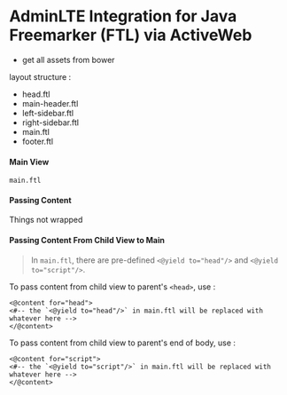 # AdminLTE Integration for Java Freemarker (FTL) via ActiveWeb


- get all assets from bower 

layout structure :

- head.ftl
- main-header.ftl
- left-sidebar.ftl
- right-sidebar.ftl
- main.ftl
- footer.ftl

#### Main View
`main.ftl`

#### Passing Content
Things not wrapped 

#### Passing Content From Child View to Main
>In `main.ftl`, there are pre-defined `<@yield to="head"/>` and `<@yield to="script"/>`. 

To pass content from child view to parent's `<head>`, use :

```
<@content for="head">
<#-- the `<@yield to="head"/>` in main.ftl will be replaced with whatever here -->
</@content>
```

To pass content from child view to parent's end of body, use :

```
<@content for="script">
<#-- the `<@yield to="script"/>` in main.ftl will be replaced with whatever here -->
</@content>
```
